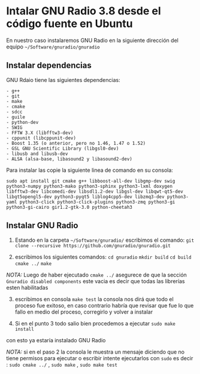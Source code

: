 # Intalar GNU Radio 3.8 desde el código fuente en Ubuntu 

En nuestro caso instalaremos GNU Radio en la siguiente dirección del equipo `~/Software/gnuradio/gnuradio`

## Instalar dependencias 

GNU Rdaio tiene las siguientes dependencias: 

    - g++
    - git
    - make
    - cmake
    - sdcc
    - guile
    - python-dev
    - SWIG
    - FFTW 3.X (libfftw3-dev)
    - cppunit (libcppunit-dev)
    - Boost 1.35 (o anterior, pero no 1.46, 1.47 o 1.52)
    - GSL GNU Scientific Library (libgsl0-dev)
    - libusb and libusb-dev
    - ALSA (alsa-base, libasound2 y libasound2-dev)

Para instalar las copie la siguiente linea de comando en su consola: 

`sudo apt install git cmake g++ libboost-all-dev libgmp-dev swig python3-numpy python3-mako python3-sphinx python3-lxml doxygen libfftw3-dev libcomedi-dev libsdl1.2-dev libgsl-dev libqwt-qt5-dev libqt5opengl5-dev python3-pyqt5 liblog4cpp5-dev libzmq3-dev python3-yaml python3-click python3-click-plugins python3-zmq python3-gi python3-gi-cairo gir1.2-gtk-3.0 python-cheetah3`
 
## Instalar GNU Radio 

1. Estando en la carpeta `~/Software/gnuradio/` escribimos el comando:
`git clone --recursive https://github.com/gnuradio/gnuradio.git`

2. escribimos los siguientes comandos: 
`cd gnuradio`
`mkdir build`
`cd build`
`cmake ../`
`make`

*NOTA:*
Luego de haber ejecutado `cmake ../` asegurece de que la sección `Gnuradio disabled components` este vacia es decir que todas
las librerías esten habilitadas 

3. escribimos en consola `make test` la consola nos dirá que todo el proceso fue exitoso, en caso contrario habría que revisar 
que fue lo que fallo en medio del proceso, corregirlo y volver a instalar 

4. Si en el punto 3 todo salio bien procedemos a ejecutar 
`sudo make install`

con esto ya estaría instalado GNU Radio 

*NOTA:*
si en el paso 2 la consola le muestra un mensaje diciendo que no tiene permisos para ejecutar o escribir intente ejecutarlos 
con `sudo` es decir : `sudo cmake ../` , `sudo make` , `sudo make test`





